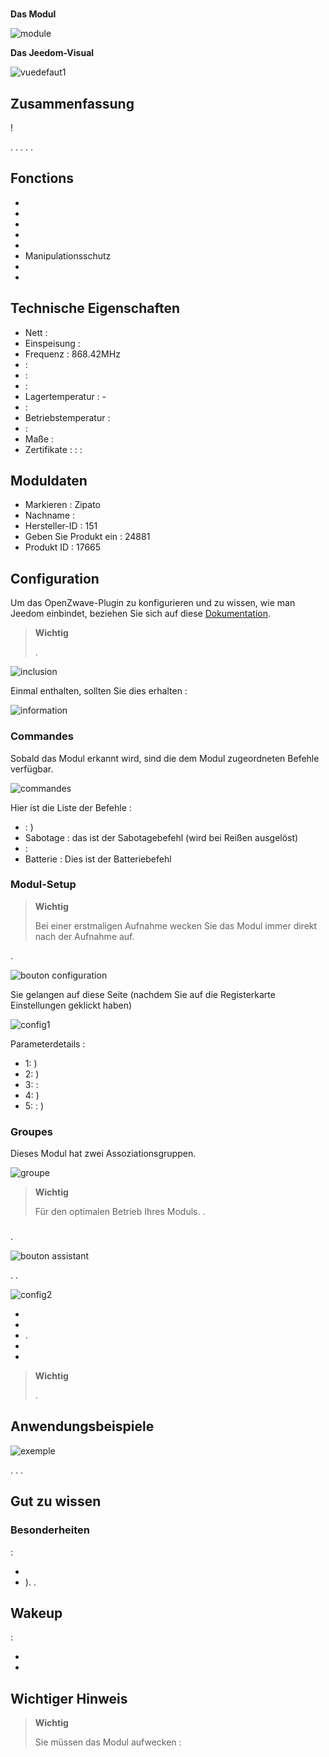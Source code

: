 # 

**Das Modul**

![module](images/zipato.minikeypad/module.jpg)

**Das Jeedom-Visual**

![vuedefaut1](images/zipato.minikeypad/vuedefaut1.jpg)

## Zusammenfassung

 !

. . . . .

## Fonctions

-   
-   
-   
-   
-   
-   Manipulationsschutz
-   
-   

## Technische Eigenschaften

-   Nett : 
-   Einspeisung : 
-   Frequenz : 868.42MHz
-    : 
-    : 
-    : 
-   Lagertemperatur : -
-    : 
-   Betriebstemperatur : 
-    : 
-   Maße : 
-   Zertifikate :  :  : 

## Moduldaten

-   Markieren : Zipato
-   Nachname : 
-   Hersteller-ID : 151
-   Geben Sie Produkt ein : 24881
-   Produkt ID : 17665

## Configuration

Um das OpenZwave-Plugin zu konfigurieren und zu wissen, wie man Jeedom einbindet, beziehen Sie sich auf diese [Dokumentation](https://doc.jeedom.com/de_DE/plugins/automation%20protocol/openzwave/).

> **Wichtig**
>
> .

![inclusion](images/zipato.minikeypad//inclusion.jpg)

Einmal enthalten, sollten Sie dies erhalten :

![information](images/zipato.minikeypad/information.jpg)

### Commandes

Sobald das Modul erkannt wird, sind die dem Modul zugeordneten Befehle verfügbar.

![commandes](images/zipato.minikeypad/commandes.jpg)

Hier ist die Liste der Befehle :

-    : )
-   Sabotage : das ist der Sabotagebefehl (wird bei Reißen ausgelöst)
-    : 
-   Batterie : Dies ist der Batteriebefehl

### Modul-Setup

> **Wichtig**
>
> Bei einer erstmaligen Aufnahme wecken Sie das Modul immer direkt nach der Aufnahme auf.

.

![bouton configuration](images/plugin/bouton_configuration.jpg)

Sie gelangen auf diese Seite (nachdem Sie auf die Registerkarte Einstellungen geklickt haben)

![config1](images/zipato.minikeypad/config1.jpg)

Parameterdetails :

-   1: )
-   2: )
-   3:  : 
-   4: )
-   5:  : )

### Groupes

Dieses Modul hat zwei Assoziationsgruppen.

![groupe](images/zipato.minikeypad/groupe.jpg)

> **Wichtig**
>
> Für den optimalen Betrieb Ihres Moduls. .

### 

.

![bouton assistant](images/plugin/bouton_assistant.jpg)

. .

![config2](images/zipato.minikeypad/config2.jpg)

-   
-   
-   .
-   
-   

> **Wichtig**
>
> .

## Anwendungsbeispiele

![exemple](images/zipato.minikeypad/exemple.jpg)

. . .

## Gut zu wissen

### Besonderheiten

 :

-   
-   ). .

## Wakeup

 :

-   
-   

## Wichtiger Hinweis

> **Wichtig**
>
> Sie müssen das Modul aufwecken : 
